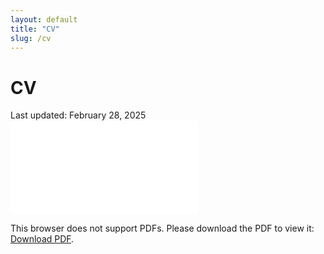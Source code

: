 ```yaml
---
layout: default
title: "CV"
slug: /cv
---
```


# CV
Last updated: February 28, 2025
<object data="{{ site.baseurl }}/CV_20250228.pdf" type="application/pdf" width="700px" height="700px">
    <embed src="{{ site.baseurl }}/CV_20250228.pdf">
        <p>This browser does not support PDFs. Please download the PDF to view it: <a href="{{ site.baseurl }}/CV_20250228.pdf">Download PDF</a>.</p>
    </embed>
</object>
